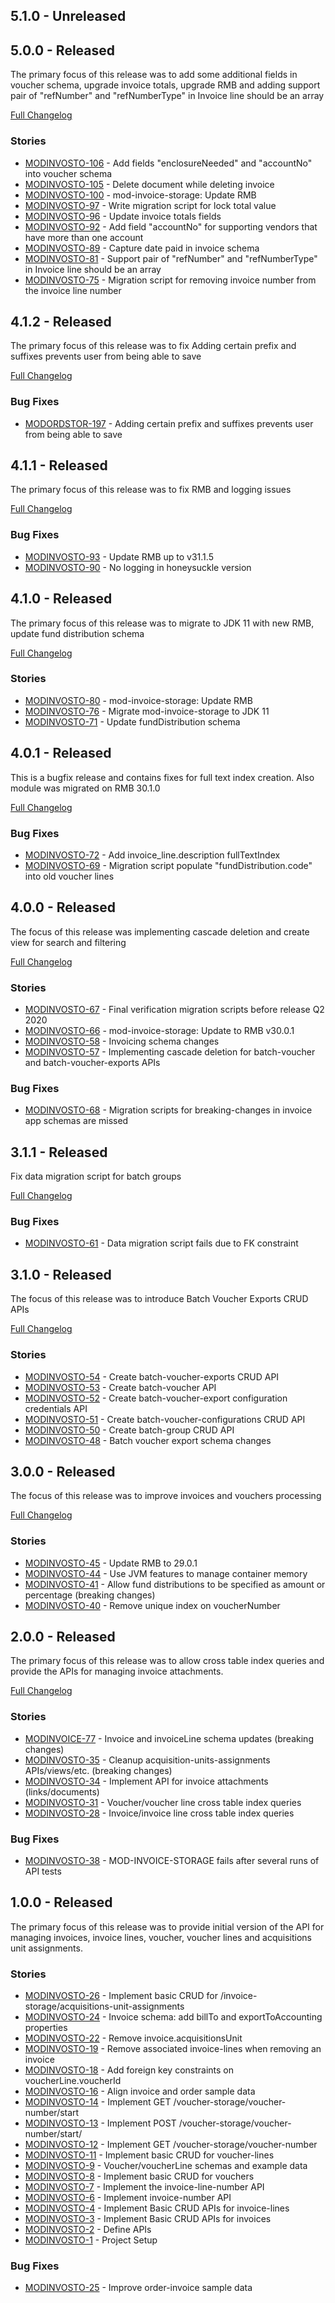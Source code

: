 ## 5.1.0 - Unreleased
## 5.0.0 - Released

The primary focus of this release was to add some additional fields in voucher schema, upgrade invoice totals, upgrade RMB and adding
support pair of "refNumber" and "refNumberType" in Invoice line should be an array

[Full Changelog](https://github.com/folio-org/mod-invoice-storage/compare/v4.1.2...v5.0.0)

### Stories
* [MODINVOSTO-106](https://issues.folio.org/browse/MODINVOSTO-106) - Add fields "enclosureNeeded" and "accountNo" into voucher schema
* [MODINVOSTO-105](https://issues.folio.org/browse/MODINVOSTO-105) - Delete document while deleting invoice
* [MODINVOSTO-100](https://issues.folio.org/browse/MODINVOSTO-100) - mod-invoice-storage: Update RMB
* [MODINVOSTO-97](https://issues.folio.org/browse/MODINVOSTO-97) - Write migration script for lock total value
* [MODINVOSTO-96](https://issues.folio.org/browse/MODINVOSTO-96) - Update invoice totals fields
* [MODINVOSTO-92](https://issues.folio.org/browse/MODINVOSTO-92) - Add field "accountNo" for supporting vendors that have more than one account
* [MODINVOSTO-89](https://issues.folio.org/browse/MODINVOSTO-89) - Capture date paid in invoice schema
* [MODINVOSTO-81](https://issues.folio.org/browse/MODINVOSTO-81) - Support pair of "refNumber" and "refNumberType" in Invoice line should be an array
* [MODINVOSTO-75](https://issues.folio.org/browse/MODINVOSTO-75) - Migration script for removing invoice number from the invoice line number

## 4.1.2 - Released

The primary focus of this release was to fix Adding certain prefix and suffixes prevents user from being able to save

[Full Changelog](https://github.com/folio-org/mod-invoice-storage/compare/v4.1.1...v4.1.2)

### Bug Fixes
* [MODORDSTOR-197](https://issues.folio.org/browse/MODORDSTOR-197) - Adding certain prefix and suffixes prevents user from being able to save

## 4.1.1 - Released

The primary focus of this release was to fix RMB and logging issues

[Full Changelog](https://github.com/folio-org/mod-invoice-storage/compare/v4.1.0...v4.1.1)

### Bug Fixes
* [MODINVOSTO-93](https://issues.folio.org/browse/MODINVOSTO-93) - Update RMB up to v31.1.5
* [MODINVOSTO-90](https://issues.folio.org/browse/MODINVOSTO-90) - No logging in honeysuckle version


## 4.1.0 - Released

The primary focus of this release was to migrate to JDK 11 with new RMB, update fund distribution schema

[Full Changelog](https://github.com/folio-org/mod-invoice-storage/compare/v4.0.1...v4.1.0)

### Stories
* [MODINVOSTO-80](https://issues.folio.org/browse/MODINVOSTO-80) - mod-invoice-storage: Update RMB
* [MODINVOSTO-76](https://issues.folio.org/browse/MODINVOSTO-76) - Migrate mod-invoice-storage to JDK 11
* [MODINVOSTO-71](https://issues.folio.org/browse/MODINVOSTO-71) - Update fundDistribution schema

## 4.0.1 - Released

This is a bugfix release and contains fixes for full text index creation.
Also module was migrated on RMB 30.1.0

[Full Changelog](https://github.com/folio-org/mod-invoice-storage/compare/v4.0.0...v4.0.1)

### Bug Fixes
* [MODINVOSTO-72](https://issues.folio.org/browse/MODINVOSTO-72) - Add invoice_line.description fullTextIndex
* [MODINVOSTO-69](https://issues.folio.org/browse/MODINVOSTO-69) - Migration script populate "fundDistribution.code" into old voucher lines

## 4.0.0 - Released

The focus of this release was implementing cascade deletion and create view for search and filtering

[Full Changelog](https://github.com/folio-org/mod-invoice-storage/compare/v3.1.1...v4.0.0)

### Stories
* [MODINVOSTO-67](https://issues.folio.org/browse/MODINVOSTO-67) - Final verification migration scripts before release Q2 2020
* [MODINVOSTO-66](https://issues.folio.org/browse/MODINVOSTO-66) - mod-invoice-storage: Update to RMB v30.0.1
* [MODINVOSTO-58](https://issues.folio.org/browse/MODINVOSTO-58) - Invoicing schema changes
* [MODINVOSTO-57](https://issues.folio.org/browse/MODINVOSTO-57) - Implementing cascade deletion for batch-voucher and batch-voucher-exports APIs

### Bug Fixes
* [MODINVOSTO-68](https://issues.folio.org/browse/MODINVOSTO-68) - Migration scripts for breaking-changes in invoice app schemas are missed

## 3.1.1 - Released

Fix data migration script for batch groups

[Full Changelog](https://github.com/folio-org/mod-invoice-storage/compare/v3.1.0...v3.1.1)

### Bug Fixes
* [MODINVOSTO-61](https://issues.folio.org/browse/MODINVOSTO-61) - Data migration script fails due to FK constraint

## 3.1.0 - Released

The focus of this release was to introduce Batch Voucher Exports CRUD APIs

[Full Changelog](https://github.com/folio-org/mod-invoice-storage/compare/v3.0.0...v3.1.0)

### Stories
* [MODINVOSTO-54](https://issues.folio.org/browse/MODINVOSTO-54) - Create batch-voucher-exports CRUD API
* [MODINVOSTO-53](https://issues.folio.org/browse/MODINVOSTO-53) - Create batch-voucher API
* [MODINVOSTO-52](https://issues.folio.org/browse/MODINVOSTO-52) - Create batch-voucher-export configuration credentials API
* [MODINVOSTO-51](https://issues.folio.org/browse/MODINVOSTO-51) - Create batch-voucher-configurations CRUD API
* [MODINVOSTO-50](https://issues.folio.org/browse/MODINVOSTO-50) - Create batch-group CRUD API
* [MODINVOSTO-48](https://issues.folio.org/browse/MODINVOSTO-48) - Batch voucher export schema changes

## 3.0.0 - Released

The focus of this release was to improve invoices and vouchers processing

[Full Changelog](https://github.com/folio-org/mod-invoice-storage/compare/v2.0.0...v3.0.0)

### Stories
* [MODINVOSTO-45](https://issues.folio.org/browse/MODINVOSTO-45) - Update RMB to 29.0.1
* [MODINVOSTO-44](https://issues.folio.org/browse/MODINVOSTO-44) - Use JVM features to manage container memory
* [MODINVOSTO-41](https://issues.folio.org/browse/MODINVOSTO-41) - Allow fund distributions to be specified as amount or percentage (breaking changes)
* [MODINVOSTO-40](https://issues.folio.org/browse/MODINVOSTO-40) - Remove unique index on voucherNumber

## 2.0.0 - Released

The primary focus of this release was to allow cross table index queries and provide the APIs for managing invoice attachments.

[Full Changelog](https://github.com/folio-org/mod-invoice-storage/compare/v1.0.0...v2.0.0)

### Stories
* [MODINVOICE-77](https://issues.folio.org/browse/MODINVOICE-77) - Invoice and invoiceLine schema updates (breaking changes)
* [MODINVOSTO-35](https://issues.folio.org/browse/MODINVOSTO-35) - Cleanup acquisition-units-assignments APIs/views/etc. (breaking changes)
* [MODINVOSTO-34](https://issues.folio.org/browse/MODINVOSTO-34) - Implement API for invoice attachments (links/documents)
* [MODINVOSTO-31](https://issues.folio.org/browse/MODINVOSTO-31) - Voucher/voucher line cross table index queries
* [MODINVOSTO-28](https://issues.folio.org/browse/MODINVOSTO-28) - Invoice/invoice line cross table index queries

### Bug Fixes
* [MODINVOSTO-38](https://issues.folio.org/browse/MODINVOSTO-38) - MOD-INVOICE-STORAGE fails after several runs of API tests

## 1.0.0 - Released

The primary focus of this release was to provide initial version of the API for managing invoices, invoice lines, voucher, voucher lines and acquisitions unit assignments.

### Stories
* [MODINVOSTO-26](https://issues.folio.org/browse/MODINVOSTO-26) - Implement basic CRUD for /invoice-storage/acquisitions-unit-assignments
* [MODINVOSTO-24](https://issues.folio.org/browse/MODINVOSTO-24) - Invoice schema: add billTo and exportToAccounting properties
* [MODINVOSTO-22](https://issues.folio.org/browse/MODINVOSTO-22) - Remove invoice.acquisitionsUnit
* [MODINVOSTO-19](https://issues.folio.org/browse/MODINVOSTO-19) - Remove associated invoice-lines when removing an invoice
* [MODINVOSTO-18](https://issues.folio.org/browse/MODINVOSTO-18) - Add foreign key constraints on voucherLine.voucherId
* [MODINVOSTO-16](https://issues.folio.org/browse/MODINVOSTO-16) - Align invoice and order sample data
* [MODINVOSTO-14](https://issues.folio.org/browse/MODINVOSTO-14) - Implement GET /voucher-storage/voucher-number/start
* [MODINVOSTO-13](https://issues.folio.org/browse/MODINVOSTO-13) - Implement POST /voucher-storage/voucher-number/start/<value>
* [MODINVOSTO-12](https://issues.folio.org/browse/MODINVOSTO-12) - Implement GET /voucher-storage/voucher-number
* [MODINVOSTO-11](https://issues.folio.org/browse/MODINVOSTO-11) - Implement basic CRUD for voucher-lines
* [MODINVOSTO-9](https://issues.folio.org/browse/MODINVOSTO-9) - Voucher/voucherLine schemas and example data
* [MODINVOSTO-8](https://issues.folio.org/browse/MODINVOSTO-8) - Implement basic CRUD for vouchers
* [MODINVOSTO-7](https://issues.folio.org/browse/MODINVOSTO-7) - Implement the invoice-line-number API
* [MODINVOSTO-6](https://issues.folio.org/browse/MODINVOSTO-6) - Implement invoice-number API
* [MODINVOSTO-4](https://issues.folio.org/browse/MODINVOSTO-4) - Implement Basic CRUD APIs for invoice-lines
* [MODINVOSTO-3](https://issues.folio.org/browse/MODINVOSTO-3) - Implement Basic CRUD APIs for invoices
* [MODINVOSTO-2](https://issues.folio.org/browse/MODINVOSTO-2) - Define APIs
* [MODINVOSTO-1](https://issues.folio.org/browse/MODINVOSTO-1) - Project Setup

### Bug Fixes
* [MODINVOSTO-25](https://issues.folio.org/browse/MODINVOSTO-25) - Improve order-invoice sample data
